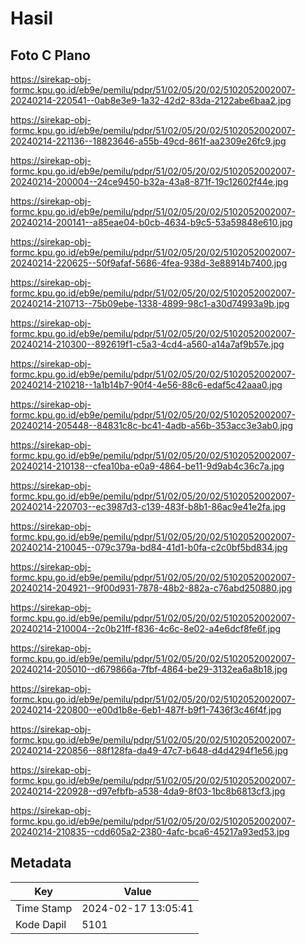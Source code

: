 # Hasil

## Foto C Plano

https://sirekap-obj-formc.kpu.go.id/eb9e/pemilu/pdpr/51/02/05/20/02/5102052002007-20240214-220541--0ab8e3e9-1a32-42d2-83da-2122abe6baa2.jpg

https://sirekap-obj-formc.kpu.go.id/eb9e/pemilu/pdpr/51/02/05/20/02/5102052002007-20240214-221136--18823646-a55b-49cd-861f-aa2309e26fc9.jpg

https://sirekap-obj-formc.kpu.go.id/eb9e/pemilu/pdpr/51/02/05/20/02/5102052002007-20240214-200004--24ce9450-b32a-43a8-871f-19c12602f44e.jpg

https://sirekap-obj-formc.kpu.go.id/eb9e/pemilu/pdpr/51/02/05/20/02/5102052002007-20240214-200141--a85eae04-b0cb-4634-b9c5-53a59848e610.jpg

https://sirekap-obj-formc.kpu.go.id/eb9e/pemilu/pdpr/51/02/05/20/02/5102052002007-20240214-220625--50f9afaf-5686-4fea-938d-3e88914b7400.jpg

https://sirekap-obj-formc.kpu.go.id/eb9e/pemilu/pdpr/51/02/05/20/02/5102052002007-20240214-210713--75b09ebe-1338-4899-98c1-a30d74993a9b.jpg

https://sirekap-obj-formc.kpu.go.id/eb9e/pemilu/pdpr/51/02/05/20/02/5102052002007-20240214-210300--892619f1-c5a3-4cd4-a560-a14a7af9b57e.jpg

https://sirekap-obj-formc.kpu.go.id/eb9e/pemilu/pdpr/51/02/05/20/02/5102052002007-20240214-210218--1a1b14b7-90f4-4e56-88c6-edaf5c42aaa0.jpg

https://sirekap-obj-formc.kpu.go.id/eb9e/pemilu/pdpr/51/02/05/20/02/5102052002007-20240214-205448--84831c8c-bc41-4adb-a56b-353acc3e3ab0.jpg

https://sirekap-obj-formc.kpu.go.id/eb9e/pemilu/pdpr/51/02/05/20/02/5102052002007-20240214-210138--cfea10ba-e0a9-4864-be11-9d9ab4c36c7a.jpg

https://sirekap-obj-formc.kpu.go.id/eb9e/pemilu/pdpr/51/02/05/20/02/5102052002007-20240214-220703--ec3987d3-c139-483f-b8b1-86ac9e41e2fa.jpg

https://sirekap-obj-formc.kpu.go.id/eb9e/pemilu/pdpr/51/02/05/20/02/5102052002007-20240214-210045--079c379a-bd84-41d1-b0fa-c2c0bf5bd834.jpg

https://sirekap-obj-formc.kpu.go.id/eb9e/pemilu/pdpr/51/02/05/20/02/5102052002007-20240214-204921--9f00d931-7878-48b2-882a-c76abd250880.jpg

https://sirekap-obj-formc.kpu.go.id/eb9e/pemilu/pdpr/51/02/05/20/02/5102052002007-20240214-210004--2c0b21ff-f836-4c6c-8e02-a4e6dcf8fe6f.jpg

https://sirekap-obj-formc.kpu.go.id/eb9e/pemilu/pdpr/51/02/05/20/02/5102052002007-20240214-205010--d679866a-7fbf-4864-be29-3132ea6a8b18.jpg

https://sirekap-obj-formc.kpu.go.id/eb9e/pemilu/pdpr/51/02/05/20/02/5102052002007-20240214-220800--e00d1b8e-6eb1-487f-b9f1-7436f3c46f4f.jpg

https://sirekap-obj-formc.kpu.go.id/eb9e/pemilu/pdpr/51/02/05/20/02/5102052002007-20240214-220856--88f128fa-da49-47c7-b648-d4d4294f1e56.jpg

https://sirekap-obj-formc.kpu.go.id/eb9e/pemilu/pdpr/51/02/05/20/02/5102052002007-20240214-220928--d97efbfb-a538-4da9-8f03-1bc8b6813cf3.jpg

https://sirekap-obj-formc.kpu.go.id/eb9e/pemilu/pdpr/51/02/05/20/02/5102052002007-20240214-210835--cdd605a2-2380-4afc-bca6-45217a93ed53.jpg


## Metadata

| Key        | Value               |
| ---------- | ------------------- |
| Time Stamp | 2024-02-17 13:05:41 |
| Kode Dapil | 5101                |



